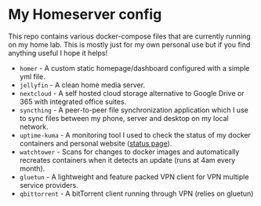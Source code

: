 # My Homeserver config
This repo contains various docker-compose files that are currently running on my home lab. This is mostly just for my own personal use but if you find anything useful I hope it helps!
- `homer` - A custom static homepage/dashboard configured with a simple yml file.
- `jellyfin` - A clean home media server.
- `nextcloud` - A self hosted cloud storage alternative to Google Drive or 365 with integrated office suites.
- `syncthing` - A peer-to-peer file synchronization application which I use to sync files between my phone, server and desktop on my local network.
- `uptime-kuma` - A monitoring tool I used to check the status of my docker containers and personal website ([status page](https://monitor.kierstro.xyz/status/up)).
- `watchtower` - Scans for changes to docker images and automatically recreates containers when it detects an update (runs at 4am every month).
- `gluetun` - A lightweight and feature packed VPN client for VPN multiple service providers.
- `qbittorrent` - A bitTorrent client running through VPN (relies on gluetun)
